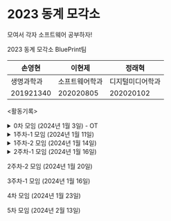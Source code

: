 # 2023 동계 모각소
모여서 각자 소프트웨어 공부하자!

2023 동계 모각소 BluePrint팀 

|손영현|이현제|정래혁|
|---|---|---|
|생명과학과|소프트웨어학과|디지털미디어학과|
|201921340|202020805|202020102|

<활동기록>

<details>
  <summary>0차 모임 (2024년 1월 3일) - OT</summary>
<img width="1421" alt="스크린샷 2024-01-03 오후 9 20 56" src="https://github.com/BluePrintCrew/2023winterMogakso/assets/106378321/cfb4e814-d931-4b42-a3b1-33a3c13b631b">
</details>

<details>
<summary>1주차-1 모임 (2024년 1월 11일)</summary><br/>
<img width="939" alt="1 11" src="https://github.com/BluePrintCrew/2023winterMogakso/assets/106378321/52283350-31fc-48d3-98d0-622476f6d7df"> 
<br/>
이현제 -  스터디정리 및 소감 : https://velog.io/@guswp320/%EB%AA%A8%EA%B0%81%EC%86%8C-1Spring-1
</details>

<details>
<summary>1주차-2 모임 (2024년 1월 14일)</summary><br/>
<img width="1440" alt="스크린샷 2024-01-14 오후 9 10 23" src="https://github.com/BluePrintCrew/2023winterMogakso/assets/106378321/c3132818-083a-4f41-b5d2-1db43438a37c">

이현제 - 스터디정리 및 소감 : https://velog.io/@guswp320/%EB%AA%A8%EA%B0%81%EC%86%8C
</details>

<details>

 <summary> 2주차-1 모임 (2024년 1월 16일) </summary>
 <img width="951" alt="KakaoTalk_20240116_211240540" src="https://github.com/BluePrintCrew/2023winterMogakso/assets/142381040/8454eecc-d4d6-415f-89b4-9f2167f88fdc">
  이현제 - 스터디정리 및 소감 : https://velog.io/@guswp320/%EB%AA%A8%EA%B0%81%EC%86%8C-3java%EC%9D%98-%EB%A9%94%EB%AA%A8%EB%A6%AC-%EA%B5%AC%EC%A1%B0
</details>


2주차-2 모임 (2024년 1월 20일)



3주차-1 모임 (2024년 1월 16일) 

4차 모임 (2024년 1월 23일)

5차 모임 (2024년 2월 13일)
